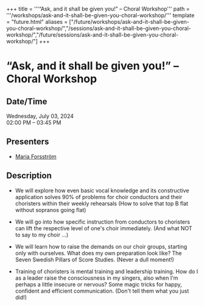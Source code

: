 +++
title = '''“Ask, and it shall be given you!” – Choral Workshop'''
path = '''/workshops/ask-and-it-shall-be-given-you-choral-workshop/'''
template = "future.html"
aliases = ["/future/workshops/ask-and-it-shall-be-given-you-choral-workshop/","/sessions/ask-and-it-shall-be-given-you-choral-workshop/","/future/sessions/ask-and-it-shall-be-given-you-choral-workshop/"]
+++

<h1>“Ask, and it shall be given you!” – Choral Workshop</h1>

<h2>Date/Time</h2>
<p>Wednesday, July 03, 2024<br>
02:00 PM – 03:45 PM</p>
<h2>Presenters</h2>
<ul>
<li><a href="/presenters/maria-forsström/">Maria Forsström</a></li>
</ul>
<h2>Description</h2>

- We will explore how even basic vocal knowledge and its constructive application solves 90% of problems for choir conductors and their choristers within their weekly rehearsals (How to solve that top B flat without sopranos going flat)

- We will go into how specific instruction from conductors to choristers can lift the respective level of one's choir immediately. (And what NOT to say to my choir ...)

- We will learn how to raise the demands on our choir groups, starting only with ourselves. What does my own preparation look like? The Seven Swedish Pillars of Score Studies. (Never a dull moment!)

- Training of choristers is mental training and leadership training. How do I as a leader raise the consciousness in my singers, also when I'm perhaps a little insecure or nervous? Some magic tricks for happy, confident and efficient communication. (Don't tell them what you just did!)


